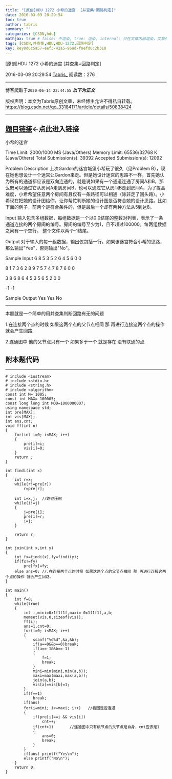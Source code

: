 ```yaml
---
title: "[原创]HDU 1272 小希的迷宫  [并查集+回路判定]"
date: 2016-03-09 20:29:54
toc: true
author: tabris
summary: ""
categories: [CSDN,hdu]
mathjax: true # false: 不渲染, true: 渲染, internal: 只在文章内部渲染，文章列表中不渲染
tags: [CSDN,并查集,HDU,HDU-1272,回路判定]
key: key8d6c5a57-eef3-42a5-96ad-f9efd6c2b318
---
```


[原创]HDU 1272 小希的迷宫  [并查集+回路判定]

2016-03-09 20:29:54  [Tabris_](https://me.csdn.net/qq_33184171) 阅读数：276

---

博客爬取于`2020-06-14 22:44:55`
***以下为正文***

版权声明：本文为Tabris原创文章，未经博主允许不得私自转载。
https://blog.csdn.net/qq_33184171/article/details/50838424

<!-- more -->

---

[题目链接](http://acm.hdu.edu.cn/showproblem.php?pid=1272)<-点此进入链接
----

小希的迷宫

Time Limit: 2000/1000 MS (Java/Others)    Memory Limit: 65536/32768 K (Java/Others)
Total Submission(s): 39392    Accepted Submission(s): 12092


Problem Description
上次Gardon的迷宫城堡小希玩了很久（见Problem B），现在她也想设计一个迷宫让Gardon来走。但是她设计迷宫的思路不一样，首先她认为所有的通道都应该是双向连通的，就是说如果有一个通道连通了房间A和B，那么既可以通过它从房间A走到房间B，也可以通过它从房间B走到房间A，为了提高难度，小希希望任意两个房间有且仅有一条路径可以相通（除非走了回头路）。小希现在把她的设计图给你，让你帮忙判断她的设计图是否符合她的设计思路。比如下面的例子，前两个是符合条件的，但是最后一个却有两种方法从5到达8。 

 

Input
输入包含多组数据，每组数据是一个以0 0结尾的整数对列表，表示了一条通道连接的两个房间的编号。房间的编号至少为1，且不超过100000。每两组数据之间有一个空行。 
整个文件以两个-1结尾。
 

Output
对于输入的每一组数据，输出仅包括一行。如果该迷宫符合小希的思路，那么输出"Yes"，否则输出"No"。
 

Sample Input
6 8  5 3  5 2  6 4
5 6  0 0

8 1  7 3  6 2  8 9  7 5
7 4  7 8  7 6  0 0

3 8  6 8  6 4
5 3  5 6  5 2  0 0

-1 -1
 

Sample Output
Yes
Yes
No
 
-------------------

本题就是一个简单的用并查集判断回路有无的问题

1.在连接两个点的时候 如果这两个点的父节点相同 那 再进行连接这两个点的操作 就会产生回路.

2.连通图中 他的父节点只有一个 如果多于一个 就是存在 没有联通的点.






附本题代码
------
------
```
# include <iostream>
# include <stdio.h>
# include <string.h>
# include <algorithm>
const int M= 1005;
const int MAX= 100005;
const long long int MOD=1000000007;
using namespace std;
int pre[MAX];
int vis[MAX];
int ans,cnt;
void ff(int n)
{
    for(int i=0; i<MAX; i++)
    {
        pre[i]=i;
        vis[i]=0;
    }
    return ;
}

int findi(int x)
{
    int r=x;
    while(r!=pre[r])
        r=pre[r];
    
    int i=x,j;  //路径压缩
    while(i!=j)
    {
        j=pre[i];
        pre[i]=r;
        i=j;
    }
    
    return r;
}

int join(int x,int y)
{
    int fx=findi(x),fy=findi(y);
    if(fx!=fy)
        pre[fx]=fy;
    else ans=0; //.在连接两个点的时候 如果这两个点的父节点相同 那 再进行连接这两个点的操作 就会产生回路.
}

int main()
{
    int f=0;
    while(true)
    {
        int i,mini=0x1f1f1f,maxi=-0x1f1f1f,a,b;
        memset(vis,0,sizeof(vis));
        ff(i);
        ans=1,cnt=0;
        for(i=0; i<MAX; i++)
        {
            scanf("%d%d",&a,&b);
            if(a==0&&b==0)break;
            if(a==-1&&b==-1)
            {
                f=1;
                break;
            }
            mini=min(mini,min(a,b));
            maxi=max(maxi,max(a,b));
            join(a,b);
            vis[a]=vis[b]=1;
        }
        if(f==1)
            break;
        if(ans)
        for(i=mini; i<=maxi; i++)   //看图是否连通
        {
            if(pre[i]==i && vis[i])
                cnt++;
            if(cnt>1)       //连通图中只有根节点的父节点是自身，cnt应该是1
            {
                ans=0;
                break;
            }
        }
        if(ans) printf("Yes\n");
        else printf("No\n");
    }
    return 0;
}
```
